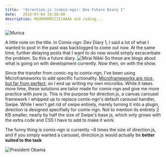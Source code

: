 ```yaml
---
title:  "direction.js (comix-ngn): Dev Future Diary 1"
date:   2015-07-04 20:30:00
description: MUURRRRRIIIICAAAA and coding...
---
```

![Murica](http://fcdn.mtbr.com/attachments/airborne/813385d1372934924-happy-4th-july-murica.jpg "Happy Murica Day")

A little note on the title. In Comix-ngn: Dev Diary 1, I said a lot of what I wanted to post in the past was backlogged to come out now. At the same time, further delaying posts that I want to do now would simply excacerbate the problem. So this a future diary.
![Mirai Nikki](https://lh3.ggpht.com/HeC5WUzV-zCKE4F3sncsHxDU18pTX87jyvlzHDUnXuIrg0zx-Rt3tJzzcw3ljsvEmFDq=w1264 "Fuuuutuurrreeee")
So these are blogs about what is going on with development currently. Now then, on with the show.

Since the transfer from comic-ng to comix-ngn, I've been using Microframeworks to add specific fuctionality. [Microframeworks are nice, but far from perfect], so I end up writing my own microlibs. While it takes more time, these solutions are tailor made for comix-ngn and give me more practice with pure js. This is the purpose for direction.js, a canvas carousel framework I whipped up to replace comix-ngn's default carousel handler, Swipe. While I won't get rid of swipe entirely, merely turning it into a plugin, direction is designed specifially for comix-ngn. Not to mention its entirety 2 KB smaller, nearly by half the size of Swipe's base js, which only grows with the extra code and CSS I have to add to make it work.

The funny thing is comix-ngn is currently ~8 times the size of direction.js, and if you simply wanted a carousel, direction.js would actually be **better suited to the task**

![President Obama](http://d3819ii77zvwic.cloudfront.net/wp-content/uploads/2014/07/z1.jpg)

[Microframeworks are nice, but far from perfect]: http://addyosmani.com/blog/prosconsmicroframeworks/
